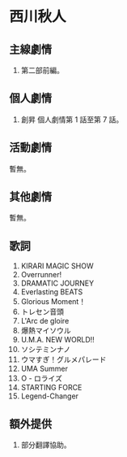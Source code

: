 # 西川秋人
## 主線劇情
1. 第二部前編。

## 個人劇情
1. 創昇 個人劇情第 1 話至第 7 話。

## 活動劇情
暫無。

## 其他劇情
暫無。

## 歌詞
1. KIRARI MAGIC SHOW
2. Overrunner!
3. DRAMATIC JOURNEY
4. Everlasting BEATS
5. Glorious Moment！
6. トレセン音頭
7. L'Arc de gloire
8. 爆熱マイソウル
9. U.M.A. NEW WORLD!! 
10. ソシテミンナノ
11. ウマすぎ！グルメパレード
12. UMA Summer
13. O - ロライズ
14. STARTING FORCE
15. Legend-Changer

## 額外提供
1. 部分翻譯協助。